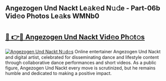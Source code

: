 ## Angezogen Und Nackt Le𝚊k𝚎d N𝚞𝚍e - Part-06b Vid𝚎o Photos Le𝚊ks WMNb0

# <h2><a href="http://fb6vex.evod.top/?m=Angezogen+Und+Nackt">🔗 👉🔴 Angezogen Und Nackt Vid𝚎o Ph𝚘t𝚘s</a></h2>

[![Angezogen Und Nackt N𝚞d𝚎s](https://i.imgur.com/8V9OHl7.gif)](http://fb6vex.evod.top/?m=Angezogen+Und+Nackt)
Online entertainer Angezogen Und Nackt and digital artist, celebrated for disseminating dance and lifestyle content through collaborative dance performances and short videos. As a public figure, Angezogen Und Nackt every move is scrutinized, but he remains humble and dedicated to making a positive impact. 
